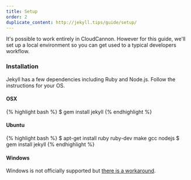 ```yaml
---
title: Setup
order: 2
duplicate_content: http://jekyll.tips/guide/setup/
---
```


It's possible to work entirely in CloudCannon. However for this guide, we'll set up a local environment so you can get used to a typical developers workflow.

### Installation

Jekyll has a few dependencies including Ruby and Node.js. Follow the instructions for your OS.

#### OSX
{% highlight bash %}
$ gem install jekyll
{% endhighlight %}

#### Ubuntu
{% highlight bash %}
$ apt-get install ruby ruby-dev make gcc nodejs
$ gem install jekyll
{% endhighlight %}

#### Windows
Windows is not officially supported but [there is a workaround](http://jekyllrb.com/docs/windows/).

